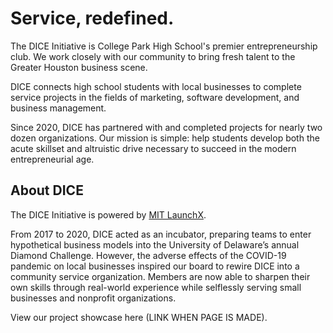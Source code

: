 # Service, redefined.

The DICE Initiative is College Park High School's premier entrepreneurship club. We work closely with our community to bring fresh talent to the Greater Houston business scene.

DICE connects high school students with local businesses to complete service projects in the fields of marketing, software development, and business management.

Since 2020, DICE has partnered with and completed projects for nearly two dozen organizations. Our mission is simple: help students develop both the acute skillset and altruistic drive necessary to succeed in the modern entrepreneurial age.


## About DICE

The DICE Initiative is powered by [MIT LaunchX](https://launchx.com/).

From 2017 to 2020, DICE acted as an incubator, preparing teams to enter hypothetical business models into the University of Delaware’s annual Diamond Challenge. However, the adverse effects of the COVID-19 pandemic on local businesses inspired our board to rewire DICE into a community service organization. Members are now able to sharpen their own skills through real-world experience while selflessly serving small businesses and nonprofit organizations.

View our project showcase here (LINK WHEN PAGE IS MADE).
